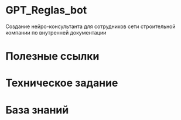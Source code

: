 # GPT_Reglas_bot
Создание нейро-консультанта для сотрудников сети строительной компании по внутренней документации

# Полезные ссылки

# Техническое задание

# База знаний
